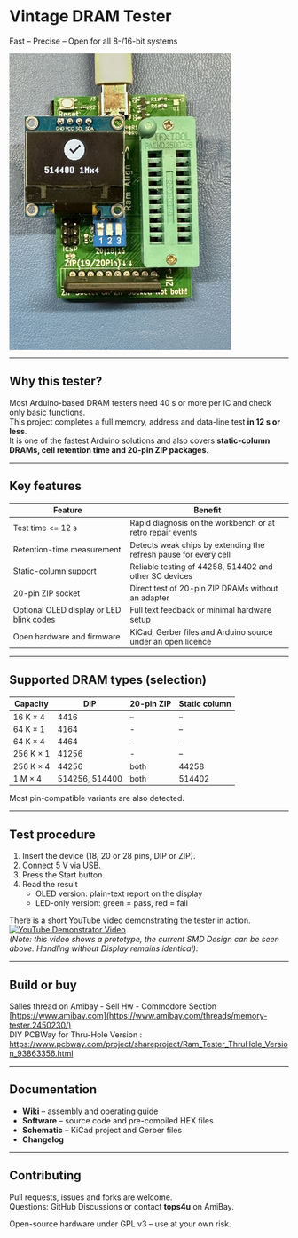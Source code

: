 # Vintage DRAM Tester  
Fast – Precise – Open for all 8-/16-bit systems

<img src="https://raw.githubusercontent.com/tops4u/Ram-Tester/refs/heads/main/Media/IMG_3591.jpeg" width="400px" align="center"/><br/>

---

## Why this tester?

Most Arduino-based DRAM testers need 40 s or more per IC and check only basic functions.  
This project completes a full memory, address and data-line test **in 12 s or less**.  
It is one of the fastest Arduino solutions and also covers **static-column DRAMs, cell retention time and 20-pin ZIP packages**.

---

## Key features

| Feature | Benefit |
|---------|---------|
| Test time <= 12 s | Rapid diagnosis on the workbench or at retro repair events |
| Retention-time measurement | Detects weak chips by extending the refresh pause for every cell |
| Static-column support | Reliable testing of 44258, 514402 and other SC devices |
| 20-pin ZIP socket | Direct test of 20-pin ZIP DRAMs without an adapter |
| Optional OLED display or LED blink codes | Full text feedback or minimal hardware setup |
| Open hardware and firmware | KiCad, Gerber files and Arduino source under an open licence |

---

## Supported DRAM types (selection)

| Capacity | DIP | 20-pin ZIP | Static column |
|----------|-----|-----------|---------------|
| 16 K × 4 | 4416 | – | – |
| 64 K × 1 | 4164 | - | – |
| 64 K × 4 | 4464 | – | – |
| 256 K × 1 | 41256 | - | – |
| 256 K × 4 | 44256 | both | 44258 |
| 1 M × 4 | 514256, 514400 | both | 514402 |

Most pin-compatible variants are also detected.

---

## Test procedure

1. Insert the device (18, 20 or 28 pins, DIP or ZIP).  
2. Connect 5 V via USB.  
3. Press the Start button.  
4. Read the result  
   * OLED version: plain-text report on the display  
   * LED-only version: green = pass, red = fail

There is a short YouTube video demonstrating the tester in action. <br/>
[![YouTube Demonstrator Video](https://img.youtube.com/vi/9TBlnfiTfQk/0.jpg)](https://www.youtube.com/watch?v=9TBlnfiTfQk "Demonstration")<br/>
*(Note: this video shows a prototype, the current SMD Design can be seen above. Handling without Display remains identical):*  

---

## Build or buy
Salles thread on Amibay - Sell Hw - Commodore Section [https://www.amibay.com](https://www.amibay.com/threads/memory-tester.2450230/)<br/>
DIY PCBWay for Thru-Hole Version : https://www.pcbway.com/project/shareproject/Ram_Tester_ThruHole_Version_93863356.html

---

## Documentation

* **Wiki** – assembly and operating guide  
* **Software** – source code and pre-compiled HEX files  
* **Schematic** – KiCad project and Gerber files  
* **Changelog**

---

## Contributing

Pull requests, issues and forks are welcome.  
Questions: GitHub Discussions or contact **tops4u** on AmiBay.

Open-source hardware under GPL v3 – use at your own risk.
